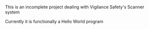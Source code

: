 This is an incomplete project dealing with Vigilance Safety's Scanner system

Currently it is functionally a Hello World program